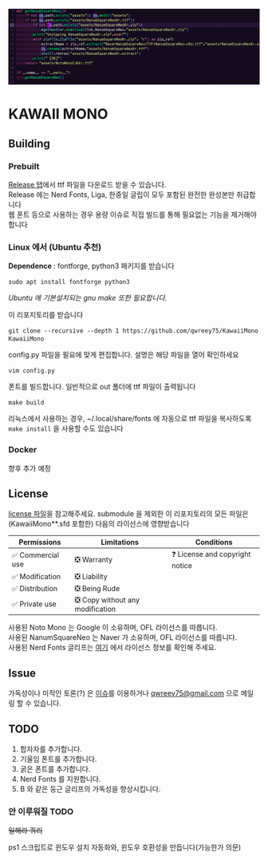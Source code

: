 
![KawaiiMono](images/fullscreen.png)

# KAWAII MONO

## Building

### Prebuilt

[Release 탭](https://github.com/qwreey75/KawaiiMono/releases/latest)에서 ttf 파일을 다운로드 받을 수 있습니다.  
Release 에는 Nerd Fonts, Liga, 한중일 글립이 모두 포함된 완전한 완성본만 취급합니다  
웹 폰트 등으로 사용하는 경우 용량 이슈로 직접 빌드를 통해 필요없는 기능을 제거해야합니다  

### Linux 에서 (Ubuntu 추천)

**Dependence** : fontforge, python3 패키지를 받습니다  
```
sudo apt install fontforge python3
```
*Ubuntu 에 기본설치되는 gnu make 또한 필요합니다.*  

이 리포지토리를 받습니다  
```
git clone --recursive --depth 1 https://github.com/qwreey75/KawaiiMono KawaiiMono
```

config.py 파일을 필요에 맞게 편집합니다. 설명은 해당 파일을 열어 확인하세요  
```
vim config.py
```

폰트를 빌드합니다. 일반적으로 out 폴더에 ttf 파일이 출력됩니다  
```
make build
```
리눅스에서 사용하는 경우, ~/.local/share/fonts 에 자동으로 ttf 파일을 복사하도록 `make install` 을 사용할 수도 있습니다  

### Docker

향후 추가 예정  

## License

[license 파일](https://github.com/qwreey75/KawaiiMono/blob/master/license)을 참고해주세요.
submodule 을 제외한 이 리포지토리의 모든 파일은 (KawaiiMono**.sfd 포함한) 다음의 라이선스에 영향받습니다  

| Permissions | Limitations | Conditions |
|-------------|-------------|------------|
| ✅ Commercial use | ❎ Warranty | ❓ License and copyright notice |
| ✅ Modification | ❎ Liability | |
| ✅ Distribution | ❎ Being Rude | |
| ✅ Private use | ❎ Copy without any modification | |

사용된 Noto Mono 는 Google 이 소유하며, OFL 라이선스를 따릅니다.  
사용된 NanumSquareNeo 는 Naver 가 소유하며, OFL 라이선스를 따릅니다.  
사용된 Nerd Fonts 글리프는 [여기](https://github.com/ryanoasis/nerd-fonts/blob/master/license-audit.md) 에서 라이선스 정보를 확인해 주세요.  

## Issue

가독성이나 미적인 토론(?) 은 [이슈](https://github.com/qwreey75/KawaiiMono/issues/new)를 이용하거나 qwreey75@gmail.com 으로 메일링 할 수 있습니다.  

## TODO

1. 합자자를 추가합니다.
2. 기울임 폰트를 추가합니다.
3. 굵은 폰트를 추가합니다.
4. Nerd Fonts 를 지원합니다.
5. B 와 같은 둥근 글리프의 가독성을 향상시킵니다.

### 안 이루워질 TODO

~~일해라 쿼리~~

ps1 스크립트로 윈도우 설치 자동화와, 윈도우 호환성을 만듭니다(가능한가 의문)  
